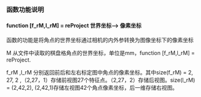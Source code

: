 ### 函数功能说明

#### function [f_rM,l_rM] = reProject   世界坐标--> 像素坐标

函数的功能是将角点的世界坐标通过相机的内外参转换为图像坐标下的像素坐标



M 从文件中读取的棋盘格角点的世界坐标，单位是mm，function [f_rM,l_rM] = reProject.

f_rM ,l_rM 分别返回前后和左右标定图中角点的像素坐标。其中size(f_rM) = 2, 27, 2 ,（2,27，1）存储前视图27个特征点。（2,27，2）存储后视图。size(l_rM) = (2,42,2),  (2,42,1)存储左视图42个角点像素坐标，后一维存储右视图。

